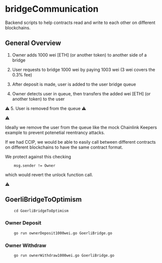 # bridgeCommunication

Backend scripts to help contracts read and write to each other on different blockchains.

## General Overview

1. Owner adds 1000 wei [ETH] (or another token) to another side of a bridge

2. User requests to bridge 1000 wei by paying 1003 wei (3 wei covers the 0.3% fee)

3. After deposit is made, user is added to the user bridge queue

4. Owner detects user in queue, then transfers the added wei [ETH] (or another token) to the user

:warning: 5. User is removed from the queue :warning:

:warning: 

Ideally we remove the user from the queue like the mock Chainlink Keepers example to prevent potenetial reentrancy attacks. 

If we had CCIP, we would be able to easily call between different contracts on different blockchains to have the same contract format.

We protect against this checking

        msg.sender != Owner
        
which would revert the unlock function call. 

:warning:

## GoerliBridgeToOptimism

        cd GoerliBridgeToOptimism

### Owner Deposit

        go run ownerDeposit1000wei.go GoerliBridge.go

### Owner Withdraw

        go run ownerWithdraw1000wei.go GoerliBridge.go

